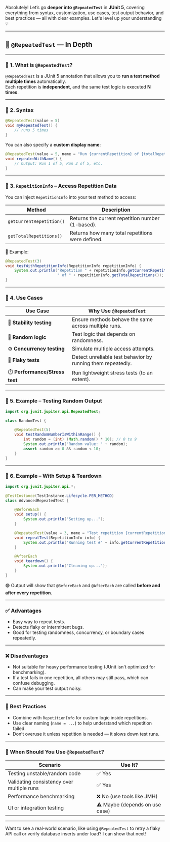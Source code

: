 Absolutely! Let’s go **deeper into `@RepeatedTest`** in **JUnit 5**, covering everything from syntax, customization, use cases, test output behavior, and best practices — all with clear examples. Let's level up your understanding 💡

---

## 🔁 `@RepeatedTest` — In Depth

---

### 🔹 1. What is `@RepeatedTest`?

`@RepeatedTest` is a JUnit 5 annotation that allows you to **run a test method multiple times** automatically.  
Each repetition is **independent**, and the same test logic is executed **N times**.

---

### 🔹 2. Syntax

```java
@RepeatedTest(value = 5)
void myRepeatedTest() {
    // runs 5 times
}
```

You can also specify a **custom display name**:

```java
@RepeatedTest(value = 5, name = "Run {currentRepetition} of {totalRepetitions}")
void repeatedWithName() {
    // Output: Run 1 of 5, Run 2 of 5, etc.
}
```

---

### 🔹 3. `RepetitionInfo` – Access Repetition Data

You can inject `RepetitionInfo` into your test method to access:

| Method | Description |
|--------|-------------|
| `getCurrentRepetition()` | Returns the current repetition number (1-based). |
| `getTotalRepetitions()` | Returns how many total repetitions were defined. |

📌 Example:

```java
@RepeatedTest(3)
void testWithRepetitionInfo(RepetitionInfo repetitionInfo) {
    System.out.println("Repetition " + repetitionInfo.getCurrentRepetition() +
                       " of " + repetitionInfo.getTotalRepetitions());
}
```

---

### 🔹 4. Use Cases

| Use Case | Why Use `@RepeatedTest` |
|----------|--------------------------|
| 🔁 **Stability testing** | Ensure methods behave the same across multiple runs. |
| 🎲 **Random logic** | Test logic that depends on randomness. |
| ⚙️ **Concurrency testing** | Simulate multiple access attempts. |
| 🧪 **Flaky tests** | Detect unreliable test behavior by running them repeatedly. |
| ⏱️ **Performance/Stress test** | Run lightweight stress tests (to an extent). |

---

### 🔹 5. Example – Testing Random Output

```java
import org.junit.jupiter.api.RepeatedTest;

class RandomTest {

    @RepeatedTest(5)
    void testRandomNumberIsWithinRange() {
        int random = (int) (Math.random() * 10); // 0 to 9
        System.out.println("Random value: " + random);
        assert random >= 0 && random < 10;
    }
}
```

---

### 🔹 6. Example – With Setup & Teardown

```java
import org.junit.jupiter.api.*;

@TestInstance(TestInstance.Lifecycle.PER_METHOD)
class AdvancedRepeatedTest {

    @BeforeEach
    void setup() {
        System.out.println("Setting up...");
    }

    @RepeatedTest(value = 3, name = "Test repetition {currentRepetition} of {totalRepetitions}")
    void repeatTest(RepetitionInfo info) {
        System.out.println("Running test #" + info.getCurrentRepetition());
    }

    @AfterEach
    void teardown() {
        System.out.println("Cleaning up...");
    }
}
```

🟢 Output will show that `@BeforeEach` and `@AfterEach` are called **before and after every repetition**.

---

### ✅ Advantages

- Easy way to repeat tests.
- Detects flaky or intermittent bugs.
- Good for testing randomness, concurrency, or boundary cases repeatedly.

---

### ❌ Disadvantages

- Not suitable for heavy performance testing (JUnit isn't optimized for benchmarking).
- If a test fails in one repetition, all others may still pass, which can confuse debugging.
- Can make your test output noisy.

---

### 🧠 Best Practices

- Combine with `RepetitionInfo` for custom logic inside repetitions.
- Use clear naming (`name = ...`) to help understand which repetition failed.
- Don’t overuse it unless repetition is needed — it slows down test runs.

---

### 🎯 When Should You Use `@RepeatedTest`?

| Scenario | Use It? |
|----------|---------|
| Testing unstable/random code | ✅ Yes |
| Validating consistency over multiple runs | ✅ Yes |
| Performance benchmarking | ❌ No (use tools like JMH) |
| UI or integration testing | ⚠️ Maybe (depends on use case) |

---

Want to see a real-world scenario, like using `@RepeatedTest` to retry a flaky API call or verify database inserts under load? I can show that next!
